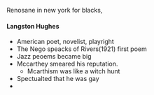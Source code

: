 Renosane in new york for blacks, 
#### Langston Hughes
 - American poet, novelist, playright
 - The Nego speacks of Rivers(1921) first poem
 - Jazz peoems became big
 - Mccarthey smeared his reputation. 
	 - Mcarthism was like a witch hunt
 - Spectualted that he was gay
 - 
<!--stackedit_data:
eyJoaXN0b3J5IjpbMjA4NTcxMTE2Ml19
-->